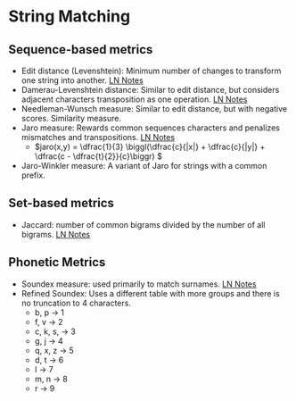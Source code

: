 # String Matching

## Sequence-based metrics

- Edit distance (Levenshtein): Minimum number of changes to transform one string into another. [LN Notes](../../LN/Teoricas/Aula%203%20-%20Evaluation.md#levenshtein-distance)
- Damerau-Levenshtein distance: Similar to edit distance, but considers adjacent characters transposition as one operation. [LN Notes](../../LN/Teoricas/Aula%203%20-%20Evaluation.md#damerau-levenshtein-distance)
- Needleman-Wunsch measure: Similar to edit distance, but with negative scores. Similarity measure.
- Jaro measure: Rewards common sequences characters and penalizes mismatches and transpositions. [LN Notes](../../LN/Teoricas/Aula%203%20-%20Evaluation.md#jaro-distance)
  - $jaro(x,y) = \dfrac{1}{3} \biggl(\dfrac{c}{|x|} + \dfrac{c}{|y|} + \dfrac{c - \dfrac{t}{2}}{c}\biggr) $
- Jaro-Winkler measure: A variant of Jaro for strings with a common prefix.

## Set-based metrics

- Jaccard: number of common bigrams divided by the number of all bigrams. [LN Notes](../../LN/Teoricas/Aula%203%20-%20Evaluation.md#jaccard)

## Phonetic Metrics

- Soundex measure: used primarily to match surnames. [LN Notes](../../LN/Teoricas/Aula%203%20-%20Evaluation.md#soundex)
- Refined Soundex: Uses a different table with more groups and there is no truncation to 4 characters.
  - b, p -> 1
  - f, v -> 2
  - c, k, s, -> 3
  - g, j -> 4
  - q, x, z -> 5
  - d, t -> 6
  - l -> 7
  - m, n -> 8
  - r -> 9
